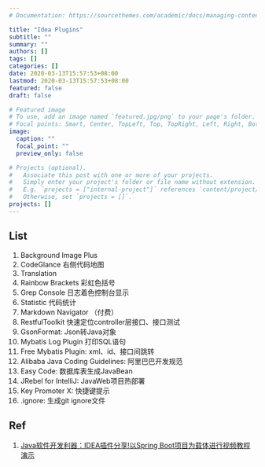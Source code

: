 ```yaml
---
# Documentation: https://sourcethemes.com/academic/docs/managing-content/

title: "Idea Plugins"
subtitle: ""
summary: ""
authors: []
tags: []
categories: []
date: 2020-03-13T15:57:53+08:00
lastmod: 2020-03-13T15:57:53+08:00
featured: false
draft: false

# Featured image
# To use, add an image named `featured.jpg/png` to your page's folder.
# Focal points: Smart, Center, TopLeft, Top, TopRight, Left, Right, BottomLeft, Bottom, BottomRight.
image:
  caption: ""
  focal_point: ""
  preview_only: false

# Projects (optional).
#   Associate this post with one or more of your projects.
#   Simply enter your project's folder or file name without extension.
#   E.g. `projects = ["internal-project"]` references `content/project/deep-learning/index.md`.
#   Otherwise, set `projects = []`.
projects: []
---
```


## List

1. Background Image Plus
2. CodeGlance 右侧代码地图
3. Translation
4. Rainbow Brackets 彩虹色括号
5. Grep Console 日志着色控制台显示
6. Statistic 代码统计
7. Markdown Navigator （付费）
8. RestfulToolkit 快速定位controller层接口、接口测试
9. GsonFormat: Json转Java对象
10. Mybatis Log Plugin 打印SQL语句
11. Free Mybatis Plugin: xml、id、接口间跳转
12. Alibaba Java Coding Guidelines: 阿里巴巴开发规范
13. Easy Code: 数据库表生成JavaBean
14. JRebel for IntelliJ: JavaWeb项目热部署
15. Key Promoter X: 快捷键提示
16. .ignore: 生成git ignore文件

## Ref

1. [Java软件开发利器：IDEA插件分享!以Spring Boot项目为载体进行视频教程演示](https://www.bilibili.com/video/av95417273)
